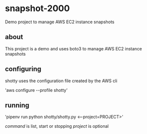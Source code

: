 # snapshot-2000
Demo project to manage AWS EC2 instance snapshots

## about
This project is a demo and uses boto3 to manage AWS EC2 instance snapshots

## configuring
shotty uses the configuration file created by the AWS cli

'aws configure --profile shotty'

## running
'pipenv run python shotty/shotty.py <command>
<--project=PROJECT>'

*command* is list, start or stopping
*project* is optional
